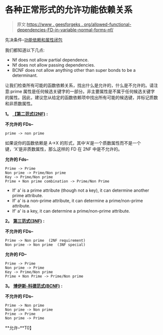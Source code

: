 # 各种正常形式的允许功能依赖关系

> 原文:[https://www . geesforgeks . org/allowed-functional-dependencies-FD-in-variable-normal-forms-nf/](https://www.geeksforgeeks.org/allowed-functional-dependencies-fd-in-various-normal-forms-nf/)

先决条件–[功能依赖和属性闭包](https://www.geeksforgeeks.org/functional-dependency-and-attribute-closure/)

我们都知道以下几点:

*   Nf does not allow partial dependence.
*   Nf does not allow passing dependencies.
*   BCNF does not allow anything other than super bonds to be a determinant.

让我们检查所有可能的函数依赖关系，找出什么是允许的，什么是不允许的。请注意:prime 属性是任何候选关键字的一部分。非主要属性是不属于任何候选关键字的属性。因此，建议您从给定的函数依赖项中找出所有可能的候选键，并标记质数和非质数属性。

**1。** [**【第二范式(2NF)**](https://www.geeksforgeeks.org/second-normal-form-2nf/) **:**

**不允许的 FDs–**

```
prime -> non prime 
```

如果说你的函数依赖是 A->X 的形式，其中‘A’是一个质数属性而不是一个键，‘X’是非质数属性，那么这样的 FD 在 2NF 中是不允许的。

**允许的 Fds–**

```
Prime -> Prime
Non prime -> Prime/Non prime
Key -> Prime/Non prime
Prime + Non prime combination -> Prime/Non Prime 
```

*   If' a' is a prime attribute (though not a key), it can determine another prime attribute.
*   If' a' is a non-prime attribute, it can determine a prime/non-prime attribute.
*   If' a' is a key, it can determine a prime/non-prime attribute.

**2。** [**第三范式(3NF)**](https://www.geeksforgeeks.org/third-normal-form-3nf/) **:**

**不允许的 FDs–**

```
Prime -> Non prime  (2NF requirement)
Non prime -> Non prime  (3NF special) 
```

**允许的 FD–**

```
Prime -> Prime
Non prime -> Prime 
Key -> Prime/Non prime 
Prime + Non Prime -> Prime/Non prime 
```

**3。** [**博伊斯-科德范式(BCNF)**](https://www.geeksforgeeks.org/boyce-codd-normal-form-bcnf/) **:**

**不允许的 FDs–**

```
Prime -> Non prime  
Non prime -> Non prime  
Prime -> Prime 
Non prime -> Prime
```

**允许–**T0】